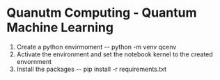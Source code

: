 # Quanutm Computing - Quantum Machine Learning 

1. Create a python envirmoment -- python -m venv qcenv
2. Activate the environment and set the notebook kernel to the created envornment
3. Install the packages -- pip install -r requirements.txt
